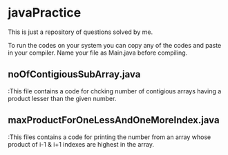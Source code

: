 # javaPractice
This is just a repository of questions solved by me.

To run the codes on your system you can copy any of the codes and paste in your compiler.
Name your file as Main.java before compiling.


## noOfContigiousSubArray.java
 :This file contains a code for chcking number of contigious arrays having a product lesser than the given number.
 
 
## maxProductForOneLessAndOneMoreIndex.java 
 :This files contains a code for printing the number from an array whose product of i-1 & i+1 indexes are highest in the array.
